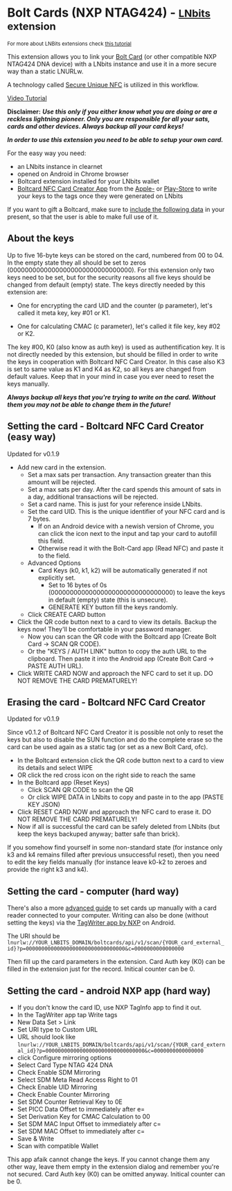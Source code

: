 # Bolt Cards (NXP NTAG424) - <small>[LNbits](https://github.com/lnbits/lnbits) extension</small>
<small>For more about LNBits extensions check [this tutorial](https://github.com/lnbits/lnbits/wiki/LNbits-Extensions)</small>

This extension allows you to link your [Bolt Card](https://github.com/boltcard) (or other compatible NXP NTAG424 DNA device) with a LNbits instance and use it in a more secure way than a static LNURLw.

A technology called [Secure Unique NFC](https://web.archive.org/web/20220706134959/https://mishka-scan.com/blog/secure-unique-nfc) is utilized in this workflow.

<a class="text-secondary" href="https://www.youtube.com/watch?v=wJ7QLFTRjK0">Video Tutorial</a>

**Disclaimer:** ***Use this only if you either know what you are doing or are a reckless lightning pioneer. Only you are responsible for all your sats, cards and other devices. Always backup all your card keys!***

***In order to use this extension you need to be able to setup your own card.*** 

For the easy way you need:

* an LNbits instance in clearnet
* opened on Android in Chrome browser 
* Boltcard extension installed for your LNbits wallet
* [Boltcard NFC Card Creator App](https://github.com/boltcard/bolt-nfc-android-app) from the [Apple-](https://apps.apple.com/us/app/boltcard-nfc-programmer/id6450968873) or [Play-Store](https://play.google.com/store/search?q=bolt+card+nfc+card+creator&c=apps) to write your keys to the tags once they were generated on LNbits

If you want to gift a Boltcard, make sure to [include the following data](https://www.figma.com/proto/OH6aGCxH45vNpKsZ2nD96S/Untitled?node-id=6%3A37&scaling=min-zoom&page-id=0%3A1) in your present, so that the user is able to make full use of it.

## About the keys

Up to five 16-byte keys can be stored on the card, numbered from 00 to 04. In the empty state they all should be set to zeros (00000000000000000000000000000000). For this extension only two keys need to be set, but for the security reasons all five keys should be changed from default (empty) state. The keys directly needed by this extension are:

- One for encrypting the card UID and the counter (p parameter), let's called it meta key, key #01 or K1.

- One for calculating CMAC (c parameter), let's called it file key, key #02 or K2.

The key #00, K0 (also know as auth key) is used as authentification key. It is not directly needed by this extension, but should be filled in order to write the keys in cooperation with Boltcard NFC Card Creator. In this case also K3 is set to same value as K1 and K4 as K2, so all keys are changed from default values. Keep that in your mind in case you ever need to reset the keys manually.

***Always backup all keys that you're trying to write on the card. Without them you may not be able to change them in the future!***


## Setting the card - Boltcard NFC Card Creator (easy way)
Updated for v0.1.9

- Add new card in the extension.
    - Set a max sats per transaction. Any transaction greater than this amount will be rejected.
    - Set a max sats per day. After the card spends this amount of sats in a day, additional transactions will be rejected.
    - Set a card name. This is just for your reference inside LNbits.
    - Set the card UID. This is the unique identifier of your NFC card and is 7 bytes.
        - If on an Android device with a newish version of Chrome, you can click the icon next to the input and tap your card to autofill this field.
        - Otherwise read it with the Bolt-Card app (Read NFC) and paste it to the field.
    - Advanced Options
        - Card Keys (k0, k1, k2) will be automatically generated if not explicitly set.
            - Set to 16 bytes of 0s (00000000000000000000000000000000) to leave the keys in default (empty) state (this is unsecure).
            - GENERATE KEY button fill the keys randomly.
    - Click CREATE CARD button
- Click the QR code button next to a card to view its details. Backup the keys now! They'll be comfortable in your password manager.
    - Now you can scan the QR code with the Boltcard app (Create Bolt Card -> SCAN QR CODE).
    - Or the "KEYS / AUTH LINK" button to copy the auth URL to the clipboard. Then paste it into the Android app (Create Bolt Card -> PASTE AUTH URL).
- Click WRITE CARD NOW and approach the NFC card to set it up. DO NOT REMOVE THE CARD PREMATURELY!

## Erasing the card - Boltcard NFC Card Creator
Updated for v0.1.9

Since v0.1.2 of Boltcard NFC Card Creator it is possible not only to reset the keys but also to disable the SUN function and do the complete erase so the card can be used again as a static tag (or set as a new Bolt Card, ofc).

- In the Boltcard extension click the QR code button next to a card to view its details and select WIPE
- OR click the red cross icon on the right side to reach the same
- In the Boltcard app (Reset Keys)
    - Click SCAN QR CODE to scan the QR
    - Or click WIPE DATA in LNbits to copy and paste in to the app (PASTE KEY JSON)
- Click RESET CARD NOW and approach the NFC card to erase it. DO NOT REMOVE THE CARD PREMATURELY!
- Now if all is successful the card can be safely deleted from LNbits (but keep the keys backuped anyway; batter safe than brick).

If you somehow find yourself in some non-standard state (for instance only k3 and k4 remains filled after previous unsuccessful reset), then you need to edit the key fields manually (for instance leave k0-k2 to zeroes and provide the right k3 and k4).

## Setting the card - computer (hard way)

There's also a more [advanced guide](https://www.whitewolftech.com/articles/payment-card/) to set cards up manually with a card reader connected to your computer. 
Writing can also be done (without setting the keys) via the [TagWriter app by NXP](https://play.google.com/store/apps/details?id=com.nxp.nfc.tagwriter) on Android. 

The URI should be `lnurlw://YOUR_LNBITS_DOMAIN/boltcards/api/v1/scan/{YOUR_card_external_id}?p=00000000000000000000000000000000&c=0000000000000000`

Then fill up the card parameters in the extension. Card Auth key (K0) can be filled in the extension just for the record. Initical counter can be 0.

## Setting the card - android NXP app (hard way)
- If you don't know the card ID, use NXP TagInfo app to find it out.
- In the TagWriter app tap Write tags
- New Data Set > Link
- Set URI type to Custom URL
- URL should look like `lnurlw://YOUR_LNBITS_DOMAIN/boltcards/api/v1/scan/{YOUR_card_external_id}?p=00000000000000000000000000000000&c=0000000000000000`
- click Configure mirroring options
- Select Card Type NTAG 424 DNA
- Check Enable SDM Mirroring
- Select SDM Meta Read Access Right to 01
- Check Enable UID Mirroring
- Check Enable Counter Mirroring
- Set SDM Counter Retrieval Key to 0E
- Set PICC Data Offset to immediately after e=
- Set Derivation Key for CMAC Calculation to 00
- Set SDM MAC Input Offset to immediately after c=
- Set SDM MAC Offset to immediately after c=
- Save & Write
- Scan with compatible Wallet

This app afaik cannot change the keys. If you cannot change them any other way, leave them empty in the extension dialog and remember you're not secured. Card Auth key (K0) can be omitted anyway. Initical counter can be 0.
